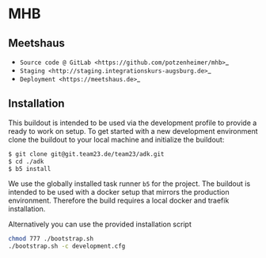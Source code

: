 # MHB

## Meetshaus

* `Source code @ GitLab <https://github.com/potzenheimer/mhb>`_
* `Staging <http://staging.integrationskurs-augsburg.de>`_
* `Deployment <https://meetshaus.de>`_

## Installation

This buildout is intended to be used via the development profile to provide
a ready to work on setup. To get started with a new development environment
clone the buildout to your local machine and initialize the buildout:

``` bash
$ git clone git@git.team23.de/team23/adk.git
$ cd ./adk
$ b5 install
```

We use the globally installed task runner `b5` for the project. The buildout is intended to be used with a docker setup that mirrors the production environment. Therefore the build requires a local docker and traefik installation.

Alternatively you can use the provided installation script

```bash
chmod 777 ./bootstrap.sh
./bootstrap.sh -c development.cfg
```
